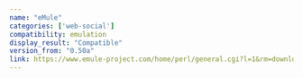 ```yaml
---
name: "eMule"
categories: ['web-social']
compatibility: emulation
display_result: "Compatible"
version_from: "0.50a"
link: https://www.emule-project.com/home/perl/general.cgi?l=1&rm=download
---
```


